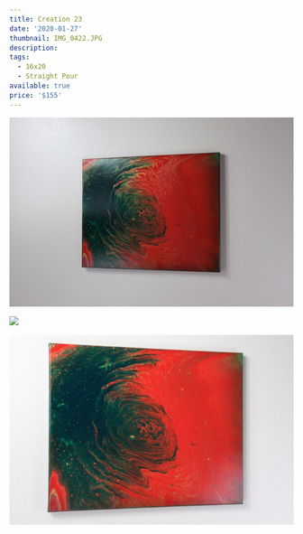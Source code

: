 ```yaml
---
title: Creation 23
date: '2020-01-27'
thumbnail: IMG_0422.JPG
description: 
tags:
  - 16x20
  - Straight Pour
available: true
price: '$155'
---
```


![](IMG_0426.JPG)

![](IMG_0430.JPG)

![](IMG_0428.JPG)

